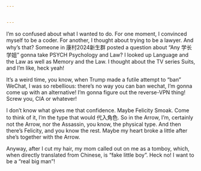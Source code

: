 ```yaml
---


---
```


<p>I’m so confused about what I wanted to do. For one moment, I convinced myself to be a coder. For another, I thought about trying to be a lawyer. And why’s that? Someone in 康村2024新生群 posted a question about “Any 学长学姐” gonna take PSYCH Psychology and Law? I looked up Language and the Law as well as Memory and the Law. I thought about the TV series Suits, and I’m like, heck yeah!</p>
<p>It’s a weird time, you know, when Trump made a futile attempt to “ban” WeChat, I was so rebellious: there’s no way you can ban wechat, I’m gonna come up with an alternative! I’m gonna figure out the reverse-VPN thing! Screw you, CIA or whatever!</p>
<p>I don’t know what gives me that confidence. Maybe Felicity Smoak. Come to think of it, I’m the type that would 代入角色. So in the Arrow, I’m, certainly not the Arrow, nor the Assassin, you know, the physical type. And then there’s Felicity, and you know the rest. Maybe my heart broke a little after she’s together with the Arrow.</p>
<p>Anyway, after I cut my hair, my mom called out on me as a tomboy, which, when directly translated from Chinese, is “fake little boy”. Heck no! I want to be a “real big man”!</p>

